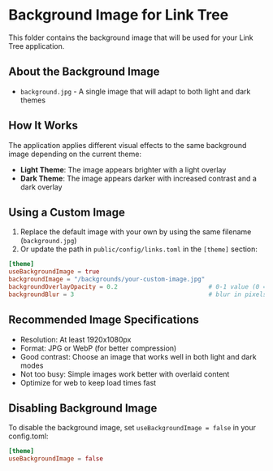 # Background Image for Link Tree

This folder contains the background image that will be used for your Link Tree application.

## About the Background Image

- `background.jpg` - A single image that will adapt to both light and dark themes

## How It Works

The application applies different visual effects to the same background image depending on the current theme:

- **Light Theme**: The image appears brighter with a light overlay
- **Dark Theme**: The image appears darker with increased contrast and a dark overlay

## Using a Custom Image

1. Replace the default image with your own by using the same filename (`background.jpg`)
2. Or update the path in `public/config/links.toml` in the `[theme]` section:

```toml
[theme]
useBackgroundImage = true
backgroundImage = "/backgrounds/your-custom-image.jpg"
backgroundOverlayOpacity = 0.2                         # 0-1 value (0 = transparent, 1 = opaque)
backgroundBlur = 3                                     # blur in pixels
```

## Recommended Image Specifications

- Resolution: At least 1920x1080px
- Format: JPG or WebP (for better compression)
- Good contrast: Choose an image that works well in both light and dark modes
- Not too busy: Simple images work better with overlaid content
- Optimize for web to keep load times fast

## Disabling Background Image

To disable the background image, set `useBackgroundImage = false` in your config.toml:

```toml
[theme]
useBackgroundImage = false
```
